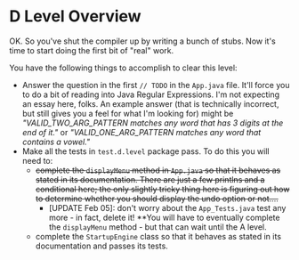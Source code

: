 # D Level Overview

OK. So you've shut the compiler up by writing a bunch of stubs. Now it's time to start doing the first bit of "real" work.

You have the following things to accomplish to clear this level:

- Answer the question in the first `// TODO` in the `App.java` file. It'll force you to do a bit of reading into Java Regular Expressions. I'm not expecting an essay here, folks. An example answer (that is technically incorrect, but still gives you a feel for what I'm looking for) might be *"VALID_TWO_ARG_PATTERN matches any word that has 3 digits at the end of it."* or *"VALID_ONE_ARG_PATTERN matches any word that contains a vowel."*
- Make all the tests in `test.d.level` package pass. To do this you will need to:
  - ~~complete the `displayMenu` method in `App.java` so that it behaves as stated in its documentation. There are just a few printlns and a conditional here; the only slightly tricky thing here is figuring out how to determine whether you should display the undo option or not....~~
    - [UPDATE Feb 05]: don't worry about the `App_Tests.java` test any more - in fact, delete it! **You will have to eventually complete the `displayMenu` method - but that can wait until the A level.
  - complete the `StartupEngine` class so that it behaves as stated in its documentation and passes its tests. 